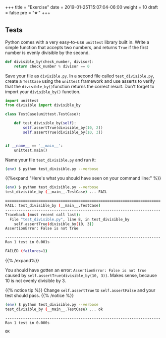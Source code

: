 +++
title = "Exercise"
date = 2019-01-25T15:07:04-06:00
weight = 10
draft = false
pre = "<b>⭐️ </b>"
+++

## Tests

Python comes with a very easy-to-use `unittest` library built in. Write a simple function that accepts two numbers, and returns `True` if the first number is evenly divisible by the second.

```python
def divisible_by(check_number, divisor):
    return check_number % divisor == 0
```

Save your file as `divisible.py`. In a second file called `test_divisible.py`, create a `TestCase` using the `unittest` framework and use asserts to verify that the `divisible_by()`function returns the correct result. Don't forget to import your `divisible_by()` function.

```python
import unittest
from divisible import divisible_by

class TestCase(unittest.TestCase):

    def test_divisible_by(self):
        self.assertTrue(divisible_by(10, 2))
        self.assertTrue(divisible_by(10, 3))


if __name__ == '__main__':
    unittest.main()
```

Name your file `test_divisible.py` and run it:

```bash
(env) $ python test_divisible.py --verbose
```

{{%expand "Here's what you should have seen on your command line:" %}}

```bash
(env) $ python test_divisible.py --verbose
test_divisible_by (__main__.TestCase) ... FAIL

======================================================================
FAIL: test_divisible_by (__main__.TestCase)
----------------------------------------------------------------------
Traceback (most recent call last):
  File "test_divisible.py", line 8, in test_divisible_by
    self.assertTrue(divisible_by(10, 3))
AssertionError: False is not true

----------------------------------------------------------------------
Ran 1 test in 0.001s

FAILED (failures=1)
```
{{% /expand%}}

You should have gotten an error: `AssertionError: False is not true` caused by `self.assertTrue(divisible_by(10, 3))`. Makes sense, because 10 is not evenly divisible by 3.

{{% notice tip %}}
Change `self.assertTrue` to `self.assertFalse` and your test should pass.
{{% /notice %}}

```bash
(env) $ python test_divisible.py --verbose
test_divisible_by (__main__.TestCase) ... ok

----------------------------------------------------------------------
Ran 1 test in 0.000s

OK
```